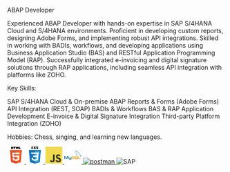 ABAP Developer

Experienced ABAP Developer with hands-on expertise in SAP S/4HANA Cloud and S/4HANA environments. Proficient in developing custom reports, designing Adobe Forms, and implementing robust API integrations. Skilled in working with BADIs, workflows, and developing applications using Business Application Studio (BAS) and RESTful Application Programming Model (RAP). Successfully integrated e-invoicing and digital signature solutions through RAP applications, including seamless API integration with platforms like ZOHO.

Key Skills:

SAP S/4HANA Cloud & On-premise
ABAP Reports & Forms (Adobe Forms)
API Integration (REST, SOAP)
BADIs & Workflows
BAS & RAP Application Development
E-invoice & Digital Signature Integration
Third-party Platform Integration (ZOHO)

Hobbies:
Chess, singing, and learning new languages.

<p align="left">
  <!-- HTML -->
  <a href="https://www.w3.org/html/" target="_blank" rel="noreferrer">
    <img src="https://raw.githubusercontent.com/devicons/devicon/master/icons/html5/html5-original-wordmark.svg" alt="html5" width="40" height="40"/>
  </a>

  <!-- CSS -->
  <a href="https://www.w3schools.com/css/" target="_blank" rel="noreferrer">
    <img src="https://raw.githubusercontent.com/devicons/devicon/master/icons/css3/css3-original-wordmark.svg" alt="css3" width="40" height="40"/>
  </a>

  <!-- JavaScript -->
  <a href="https://developer.mozilla.org/en-US/docs/Web/JavaScript" target="_blank" rel="noreferrer">
    <img src="https://raw.githubusercontent.com/devicons/devicon/master/icons/javascript/javascript-original.svg" alt="javascript" width="40" height="40"/>
  </a>

  <!-- MySQL -->
  <a href="https://www.mysql.com/" target="_blank" rel="noreferrer">
    <img src="https://raw.githubusercontent.com/devicons/devicon/master/icons/mysql/mysql-original-wordmark.svg" alt="mysql" width="40" height="40"/>
  </a>


  <!-- Postman -->
  <a href="https://postman.com" target="_blank" rel="noreferrer">
    <img src="https://www.vectorlogo.zone/logos/getpostman/getpostman-icon.svg" alt="postman" width="40" height="40"/>
  </a>

  <!-- SAP (transparent, no underline) -->
  <a href="https://www.sap.com/" target="_blank" rel="noreferrer" style="text-decoration: none;">
    <img src="https://fiverr-res.cloudinary.com/images/q_auto,f_auto/gigs/120838868/original/cdb556e3d7b961167a0bcb654fcc55c6c0a86cf8/sap-abap-development-java-development.jpg" alt="SAP" width="40" height="40"/>
  </a>
</p>
